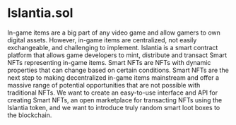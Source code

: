 # Islantia.sol
In-game items are a big part of any video game and allow gamers to own digital assets. However, in-game items are centralized, not easily exchangeable, and challenging to implement. Islantia is a smart contract platform that allows game developers to mint, distribute and transact Smart NFTs representing in-game items. Smart NFTs are NFTs with dynamic properties that can change based on certain conditions. Smart NFTs are the next step to making decentralized in-game items mainstream and offer a massive range of potential opportunities that are not possible with traditional NFTs. We want to  create an easy-to-use interface and API for creating Smart NFTs, an open marketplace for transacting NFTs using the Islantia token, and we want to introduce truly random smart loot boxes to the blockchain.
